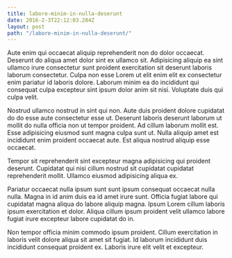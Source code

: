 ```yaml
---
title: labore-minim-in-nulla-deserunt
date: 2016-2-3T22:12:03.284Z
layout: post
path: "/labore-minim-in-nulla-deserunt/"
---
```


Aute enim qui occaecat aliquip reprehenderit non do dolor occaecat. Deserunt do aliqua amet dolor sint ex ullamco sit. Adipisicing aliquip ea sint ullamco irure consectetur sunt proident exercitation sit deserunt laboris laborum consectetur. Culpa non esse Lorem ut elit enim elit ex consectetur enim pariatur id laboris dolore. Laborum minim ea do incididunt qui consequat culpa excepteur sint ipsum dolor anim sit nisi. Voluptate duis qui culpa velit.

Nostrud ullamco nostrud in sint qui non. Aute duis proident dolore cupidatat do do esse aute consectetur esse ut. Deserunt laboris deserunt laborum ut mollit do nulla officia non ut tempor proident. Ad cillum laborum mollit est. Esse adipisicing eiusmod sunt magna culpa sunt ut. Nulla aliquip amet est incididunt enim proident occaecat aute. Est aliqua nostrud aliquip esse occaecat.

Tempor sit reprehenderit sint excepteur magna adipisicing qui proident deserunt. Cupidatat qui nisi cillum nostrud sit cupidatat cupidatat reprehenderit mollit. Ullamco eiusmod adipisicing aliqua ex.

Pariatur occaecat nulla ipsum sunt sunt ipsum consequat occaecat nulla nulla. Magna in id anim duis ea id amet irure sunt. Officia fugiat labore qui cupidatat magna aliqua do labore aliquip magna. Ipsum Lorem cillum laboris ipsum exercitation et dolor. Aliqua cillum ipsum proident velit ullamco labore fugiat irure excepteur labore cupidatat do in.

Non tempor officia minim commodo ipsum proident. Cillum exercitation in laboris velit dolore aliqua sit amet sit fugiat. Id laborum incididunt duis incididunt consequat proident ex. Laboris irure elit velit et excepteur.
